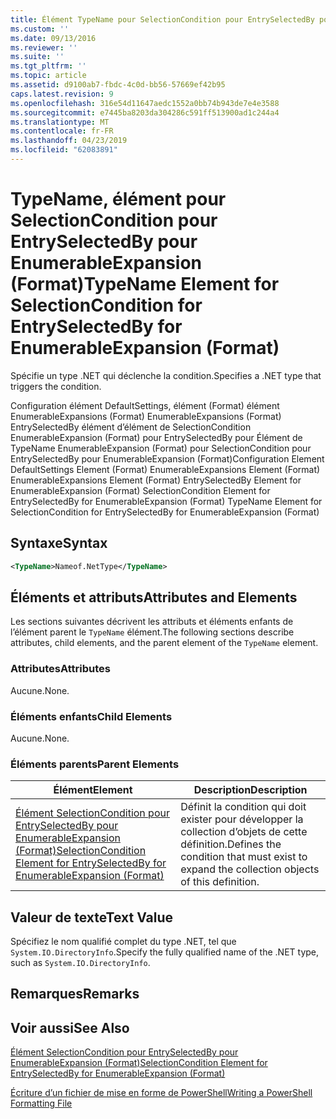 ```yaml
---
title: Élément TypeName pour SelectionCondition pour EntrySelectedBy pour EnumerableExpansion (Format) | Microsoft Docs
ms.custom: ''
ms.date: 09/13/2016
ms.reviewer: ''
ms.suite: ''
ms.tgt_pltfrm: ''
ms.topic: article
ms.assetid: d9100ab7-fbdc-4c0d-bb56-57669ef42b95
caps.latest.revision: 9
ms.openlocfilehash: 316e54d11647aedc1552a0bb74b943de7e4e3588
ms.sourcegitcommit: e7445ba8203da304286c591ff513900ad1c244a4
ms.translationtype: MT
ms.contentlocale: fr-FR
ms.lasthandoff: 04/23/2019
ms.locfileid: "62083891"
---
```

# <a name="typename-element-for-selectioncondition-for-entryselectedby-for-enumerableexpansion-format"></a><span data-ttu-id="15269-102">TypeName, élément pour SelectionCondition pour EntrySelectedBy pour EnumerableExpansion (Format)</span><span class="sxs-lookup"><span data-stu-id="15269-102">TypeName Element for SelectionCondition for EntrySelectedBy for EnumerableExpansion (Format)</span></span>

<span data-ttu-id="15269-103">Spécifie un type .NET qui déclenche la condition.</span><span class="sxs-lookup"><span data-stu-id="15269-103">Specifies a .NET type that triggers the condition.</span></span>

<span data-ttu-id="15269-104">Configuration élément DefaultSettings, élément (Format) élément EnumerableExpansions (Format) EnumerableExpansions (Format) EntrySelectedBy élément d’élément de SelectionCondition EnumerableExpansion (Format) pour EntrySelectedBy pour Élément de TypeName EnumerableExpansion (Format) pour SelectionCondition pour EntrySelectedBy pour EnumerableExpansion (Format)</span><span class="sxs-lookup"><span data-stu-id="15269-104">Configuration Element DefaultSettings Element (Format) EnumerableExpansions Element (Format) EnumerableExpansions Element (Format) EntrySelectedBy Element for EnumerableExpansion (Format) SelectionCondition Element for EntrySelectedBy for EnumerableExpansion (Format) TypeName Element for SelectionCondition for EntrySelectedBy for EnumerableExpansion (Format)</span></span>

## <a name="syntax"></a><span data-ttu-id="15269-105">Syntaxe</span><span class="sxs-lookup"><span data-stu-id="15269-105">Syntax</span></span>

```xml
<TypeName>Nameof.NetType</TypeName>
```

## <a name="attributes-and-elements"></a><span data-ttu-id="15269-106">Éléments et attributs</span><span class="sxs-lookup"><span data-stu-id="15269-106">Attributes and Elements</span></span>

<span data-ttu-id="15269-107">Les sections suivantes décrivent les attributs et éléments enfants de l’élément parent le `TypeName` élément.</span><span class="sxs-lookup"><span data-stu-id="15269-107">The following sections describe attributes, child elements, and the parent element of the `TypeName` element.</span></span>

### <a name="attributes"></a><span data-ttu-id="15269-108">Attributes</span><span class="sxs-lookup"><span data-stu-id="15269-108">Attributes</span></span>

<span data-ttu-id="15269-109">Aucune.</span><span class="sxs-lookup"><span data-stu-id="15269-109">None.</span></span>

### <a name="child-elements"></a><span data-ttu-id="15269-110">Éléments enfants</span><span class="sxs-lookup"><span data-stu-id="15269-110">Child Elements</span></span>

<span data-ttu-id="15269-111">Aucune.</span><span class="sxs-lookup"><span data-stu-id="15269-111">None.</span></span>

### <a name="parent-elements"></a><span data-ttu-id="15269-112">Éléments parents</span><span class="sxs-lookup"><span data-stu-id="15269-112">Parent Elements</span></span>

|<span data-ttu-id="15269-113">Élément</span><span class="sxs-lookup"><span data-stu-id="15269-113">Element</span></span>|<span data-ttu-id="15269-114">Description</span><span class="sxs-lookup"><span data-stu-id="15269-114">Description</span></span>|
|-------------|-----------------|
|[<span data-ttu-id="15269-115">Élément SelectionCondition pour EntrySelectedBy pour EnumerableExpansion (Format)</span><span class="sxs-lookup"><span data-stu-id="15269-115">SelectionCondition Element for EntrySelectedBy for EnumerableExpansion (Format)</span></span>](./selectioncondition-element-for-entryselectedby-for-enumerableexpansion-format.md)|<span data-ttu-id="15269-116">Définit la condition qui doit exister pour développer la collection d’objets de cette définition.</span><span class="sxs-lookup"><span data-stu-id="15269-116">Defines the condition that must exist to expand the collection objects of this definition.</span></span>|

## <a name="text-value"></a><span data-ttu-id="15269-117">Valeur de texte</span><span class="sxs-lookup"><span data-stu-id="15269-117">Text Value</span></span>

<span data-ttu-id="15269-118">Spécifiez le nom qualifié complet du type .NET, tel que `System.IO.DirectoryInfo`.</span><span class="sxs-lookup"><span data-stu-id="15269-118">Specify the fully qualified name of the .NET type, such as `System.IO.DirectoryInfo`.</span></span>

## <a name="remarks"></a><span data-ttu-id="15269-119">Remarques</span><span class="sxs-lookup"><span data-stu-id="15269-119">Remarks</span></span>

## <a name="see-also"></a><span data-ttu-id="15269-120">Voir aussi</span><span class="sxs-lookup"><span data-stu-id="15269-120">See Also</span></span>

[<span data-ttu-id="15269-121">Élément SelectionCondition pour EntrySelectedBy pour EnumerableExpansion (Format)</span><span class="sxs-lookup"><span data-stu-id="15269-121">SelectionCondition Element for EntrySelectedBy for EnumerableExpansion (Format)</span></span>](./selectioncondition-element-for-entryselectedby-for-enumerableexpansion-format.md)

[<span data-ttu-id="15269-122">Écriture d’un fichier de mise en forme de PowerShell</span><span class="sxs-lookup"><span data-stu-id="15269-122">Writing a PowerShell Formatting File</span></span>](./writing-a-powershell-formatting-file.md)
